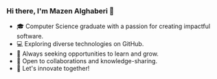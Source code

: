 ### Hi there, I'm Mazen Alghaberi  👋 

- 🎓 Computer Science graduate with a passion for creating impactful software.
- 💻 Exploring diverse technologies on GitHub.
- 🌱 Always seeking opportunities to learn and grow.
- 🤝 Open to collaborations and knowledge-sharing.
- 🚀 Let's innovate together!

